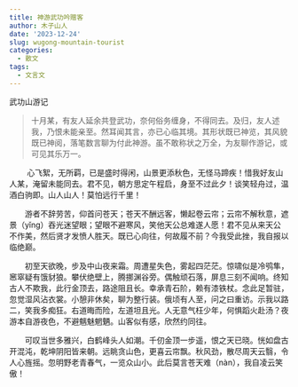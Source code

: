 ```yaml
---
title: 神游武功吟赠客
author: 木子山人
date: '2023-12-24'
slug: wugong-mountain-tourist
categories:
  - 散文
tags:
  - 文言文
---
```


武功山游记

<!--more-->

> 十月某，有友人延余共登武功，奈何俗务缠身，不得同去。及归，友人述我，乃恨未能亲至。然耳闻其言，亦已心临其境。其形状既已神览，其风貌既已神阅，落笔数言聊为付此神游。虽不敢称状之万全，为友聊作游记，或可见其乐万一。

　　
心飞絮，无所羁，已是盛时得闲，山景更添秋色，无怪马蹄疾！惜我好友山人某，淹留未能同去。君不见，朝方思定午程启，身至不过此夕！谈笑轻舟过，温酒白驹即。山人山人！莫怕远行千里！

　　游者不辞劳苦，仰首问苍天；苍天不酬远客，懒起卷云帘；云帘不解秋意，遮景（yǐng）吞光迷望眼；望眼不避寒风，笑他天公总难遂人愿！君不见从来天公不作美，然后贤才发愤人胜天。既已心向往，何故履不前？今我受此挫，我自报以临绝巅。

　　初至天欲晚，步及中山夜来霜。周遭星失色，雾起四茫茫。惊啸似是冷鸮隼，窸窣疑有饿豺狼。攀伏绝壁上，腾挪渊谷旁。偶触顽石落，屏息三刻不闻响。终知古人不欺我，此行金顶去，路途阻且长。幸承青石阶，赖有漆铁杖。念此足暂驻，忽觉湿风沾衣裳。小憩非休矣，聊为整行装。俄顷有人至，问之曰重访。示我以路二，笑我多痴狂。右道晦而险，左道坦且光。人无意气枉少年，何惧蹈火赴汤？夜游本自游夜色，不避魑魅魍魉。山客似有感，欣然约同往。

　　可叹当世多雅兴，白鹤峰头人如潮。千仞金顶一步遥，恨之天已晓。恍如盘古开混沌，乾坤阴阳皆来朝。远眺贪山色，更喜云帘飘。秋风劲，散尽周天云翳，令人心旌摇。忽明野老青春气，一览众山小。此后莫言苍天难（nàn），我自凌云笑傲！
